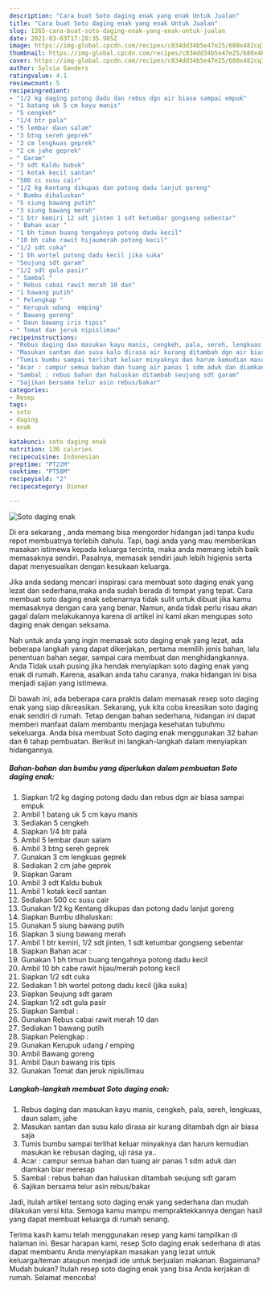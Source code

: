 ```yaml
---
description: "Cara buat Soto daging enak yang enak Untuk Jualan"
title: "Cara buat Soto daging enak yang enak Untuk Jualan"
slug: 1265-cara-buat-soto-daging-enak-yang-enak-untuk-jualan
date: 2021-03-03T17:28:35.905Z
image: https://img-global.cpcdn.com/recipes/c834dd34b5e47e25/680x482cq70/soto-daging-enak-foto-resep-utama.jpg
thumbnail: https://img-global.cpcdn.com/recipes/c834dd34b5e47e25/680x482cq70/soto-daging-enak-foto-resep-utama.jpg
cover: https://img-global.cpcdn.com/recipes/c834dd34b5e47e25/680x482cq70/soto-daging-enak-foto-resep-utama.jpg
author: Sylvia Sanders
ratingvalue: 4.1
reviewcount: 5
recipeingredient:
- "1/2 kg daging potong dadu dan rebus dgn air biasa sampai empuk"
- "1 batang uk 5 cm kayu manis"
- "5 cengkeh"
- "1/4 btr pala"
- "5 lembar daun salam"
- "3 btng sereh geprek"
- "3 cm lengkuas geprek"
- "2 cm jahe geprek"
- " Garam"
- "3 sdt Kaldu bubuk"
- "1 kotak kecil santan"
- "500 cc susu cair"
- "1/2 kg Kentang dikupas dan potong dadu lanjut goreng"
- " Bumbu dihaluskan"
- "5 siung bawang putih"
- "3 siung bawang merah"
- "1 btr kemiri 12 sdt jinten 1 sdt ketumbar gongseng sebentar"
- " Bahan acar "
- "1 bh timun buang tengahnya potong dadu kecil"
- "10 bh cabe rawit hijaumerah potong kecil"
- "1/2 sdt cuka"
- "1 bh wortel potong dadu kecil jika suka"
- "Seujung sdt garam"
- "1/2 sdt gula pasir"
- " Sambal "
- " Rebus cabai rawit merah 10 dan"
- "1 bawang putih"
- " Pelengkap "
- " Kerupuk udang  emping"
- " Bawang goreng"
- " Daun bawang iris tipis"
- " Tomat dan jeruk nipislimau"
recipeinstructions:
- "Rebus daging dan masukan kayu manis, cengkeh, pala, sereh, lengkuas, daun salam, jahe"
- "Masukan santan dan susu kalo dirasa air kurang ditambah dgn air biasa saja"
- "Tumis bumbu sampai terlihat keluar minyaknya dan harum kemudian masukan ke rebusan daging, uji rasa ya.."
- "Acar : campur semua bahan dan tuang air panas 1 sdm aduk dan diamkan biar meresap"
- "Sambal : rebus bahan dan haluskan ditambah seujung sdt garam"
- "Sajikan bersama telur asin rebus/bakar"
categories:
- Resep
tags:
- soto
- daging
- enak

katakunci: soto daging enak 
nutrition: 130 calories
recipecuisine: Indonesian
preptime: "PT22M"
cooktime: "PT58M"
recipeyield: "2"
recipecategory: Dinner

---
```



![Soto daging enak](https://img-global.cpcdn.com/recipes/c834dd34b5e47e25/680x482cq70/soto-daging-enak-foto-resep-utama.jpg)

Di era  sekarang , anda memang bisa mengorder hidangan jadi tanpa kudu repot membuatnya terlebih dahulu. Tapi, bagi anda yang mau memberikan masakan istimewa kepada keluarga tercinta, maka anda memang lebih baik memasaknya sendiri. Pasalnya, memasak sendiri jauh lebih higienis serta dapat menyesuaikan dengan kesukaan keluarga.

Jika anda sedang mencari inspirasi cara membuat soto daging enak yang lezat dan sederhana,maka anda sudah berada di tempat yang tepat. Cara membuat soto daging enak  sebenarnya tidak sulit untuk dibuat jika kamu memasaknya dengan cara yang benar. Namun, anda tidak perlu risau akan gagal dalam melakukannya 
karena di artikel ini kami akan mengupas soto daging enak dengan seksama.  



Nah untuk anda yang ingin memasak soto daging enak yang lezat, ada beberapa langkah yang dapat dikerjakan, pertama memilih jenis bahan, lalu penentuan bahan segar, sampai cara membuat dan menghidangkannya. Anda Tidak usah pusing jika hendak menyiapkan soto daging enak yang enak di rumah. Karena, asalkan anda  tahu caranya, maka hidangan ini bisa menjadi sajian yang istimewa.

Di bawah ini, ada beberapa cara praktis  dalam memasak resep soto daging enak yang siap dikreasikan. Sekarang, yuk kita coba kreasikan soto daging enak sendiri di rumah. Tetap dengan bahan sederhana, hidangan ini dapat memberi manfaat dalam membantu menjaga kesehatan tubuhmu sekeluarga. Anda bisa membuat Soto daging enak menggunakan 32 bahan dan 6 tahap pembuatan. Berikut ini langkah-langkah dalam menyiapkan hidangannya.

<!--inarticleads1-->

##### Bahan-bahan dan bumbu yang diperlukan dalam pembuatan Soto daging enak:

1. Siapkan 1/2 kg daging potong dadu dan rebus dgn air biasa sampai empuk
1. Ambil 1 batang uk 5 cm kayu manis
1. Sediakan 5 cengkeh
1. Siapkan 1/4 btr pala
1. Ambil 5 lembar daun salam
1. Ambil 3 btng sereh geprek
1. Gunakan 3 cm lengkuas geprek
1. Sediakan 2 cm jahe geprek
1. Siapkan  Garam
1. Ambil 3 sdt Kaldu bubuk
1. Ambil 1 kotak kecil santan
1. Sediakan 500 cc susu cair
1. Gunakan 1/2 kg Kentang dikupas dan potong dadu lanjut goreng
1. Siapkan  Bumbu dihaluskan:
1. Gunakan 5 siung bawang putih
1. Siapkan 3 siung bawang merah
1. Ambil 1 btr kemiri, 1/2 sdt jinten, 1 sdt ketumbar gongseng sebentar
1. Siapkan  Bahan acar :
1. Gunakan 1 bh timun buang tengahnya potong dadu kecil
1. Ambil 10 bh cabe rawit hijau/merah potong kecil
1. Siapkan 1/2 sdt cuka
1. Sediakan 1 bh wortel potong dadu kecil (jika suka)
1. Siapkan Seujung sdt garam
1. Siapkan 1/2 sdt gula pasir
1. Siapkan  Sambal :
1. Gunakan  Rebus cabai rawit merah 10 dan
1. Sediakan 1 bawang putih
1. Siapkan  Pelengkap :
1. Gunakan  Kerupuk udang / emping
1. Ambil  Bawang goreng
1. Ambil  Daun bawang iris tipis
1. Gunakan  Tomat dan jeruk nipis/limau




<!--inarticleads2-->

##### Langkah-langkah membuat Soto daging enak:

1. Rebus daging dan masukan kayu manis, cengkeh, pala, sereh, lengkuas, daun salam, jahe
1. Masukan santan dan susu kalo dirasa air kurang ditambah dgn air biasa saja
1. Tumis bumbu sampai terlihat keluar minyaknya dan harum kemudian masukan ke rebusan daging, uji rasa ya..
1. Acar : campur semua bahan dan tuang air panas 1 sdm aduk dan diamkan biar meresap
1. Sambal : rebus bahan dan haluskan ditambah seujung sdt garam
1. Sajikan bersama telur asin rebus/bakar




Jadi, itulah artikel tentang  soto daging enak  yang sederhana dan mudah dilakukan versi kita. Semoga kamu mampu mempraktekkannya dengan hasil yang dapat membuat keluarga di rumah senang. 

Terima kasih kamu telah menggunakan resep yang kami tampilkan di halaman ini. Besar harapan kami, resep  Soto daging enak sederhana di atas dapat membantu Anda menyiapkan masakan yang lezat untuk keluarga/teman ataupun menjadi ide untuk berjualan makanan. Bagaimana? Mudah bukan? Itulah resep soto daging enak yang bisa Anda kerjakan di rumah. Selamat mencoba!

